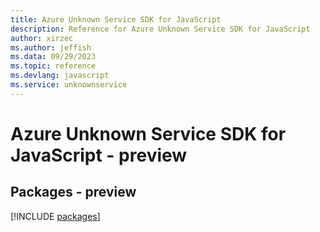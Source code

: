 ```yaml
---
title: Azure Unknown Service SDK for JavaScript
description: Reference for Azure Unknown Service SDK for JavaScript
author: xirzec
ms.author: jeffish
ms.data: 09/29/2023
ms.topic: reference
ms.devlang: javascript
ms.service: unknownservice
---
```

# Azure Unknown Service SDK for JavaScript - preview
## Packages - preview
[!INCLUDE [packages](unknown-service-index.md)]